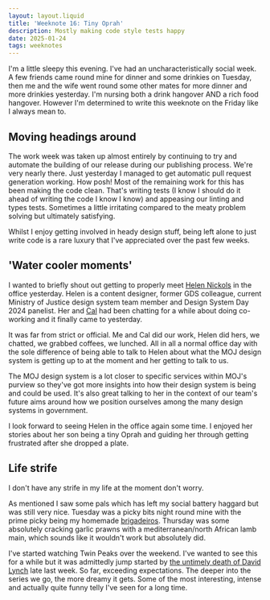 ```yaml
---
layout: layout.liquid
title: 'Weeknote 16: Tiny Oprah'
description: Mostly making code style tests happy
date: 2025-01-24
tags: weeknotes
---
```


I'm a little sleepy this evening. I've had an uncharacteristically social week. A few friends came round mine for dinner and some drinkies on Tuesday, then me and the wife went round some other mates for more dinner and more drinkies yesterday. I'm nursing both a drink hangover AND a rich food hangover. However I'm determined to write this weeknote on the Friday like I always mean to.

## Moving headings around

The work week was taken up almost entirely by continuing to try and automate the building of our release during our publishing process. We're very nearly there. Just yesterday I managed to get automatic pull request generation working. How posh! Most of the remaining work for this has been making the code clean. That's writing tests (I know I should do it ahead of writing the code I know I know) and appeasing our linting and types tests. Sometimes a little irritating compared to the meaty problem solving but ultimately satisfying.

Whilst I enjoy getting involved in heady design stuff, being left alone to just write code is a rare luxury that I've appreciated over the past few weeks.

## 'Water cooler moments'

I wanted to briefly shout out getting to properly meet [Helen Nickols](https://design-system.service.gov.uk/community/design-system-day-2024/speaker-information/#helen-nickols) in the office yesterday. Helen is a content designer, former GDS colleague, current Ministry of Justice design system team member and Design System Day 2024 panelist. Her and [Cal](https://accessibility.blog.gov.uk/author/calvin-lau-content-designer/) had been chatting for a while about doing co-working and it finally came to yesterday.

It was far from strict or official. Me and Cal did our work, Helen did hers, we chatted, we grabbed coffees, we lunched. All in all a normal office day with the sole difference of being able to talk to Helen about what the MOJ design system is getting up to at the moment and her getting to talk to us.

The MOJ design system is a lot closer to specific services within MOJ's purview so they've got more insights into how their design system is being and could be used. It's also great talking to her in the context of our team's future aims around how we position ourselves among the many design systems in government.

I look forward to seeing Helen in the office again some time. I enjoyed her stories about her son being a tiny Oprah and guiding her through getting frustrated after she dropped a plate. 

## Life strife

I don't have any strife in my life at the moment don't worry.

As mentioned I saw some pals which has left my social battery haggard but was still very nice. Tuesday was a picky bits night round mine with the prime picky being my homemade [brigadeiros](https://en.wikipedia.org/wiki/Brigadeiro). Thursday was some absolutely cracking garlic prawns with a mediterranean/north African lamb main, which sounds like it wouldn't work but absolutely did.

I've started watching Twin Peaks over the weekend. I've wanted to see this for a while but it was admittedly jump started by [the untimely death of David Lynch](https://www.bbc.co.uk/news/articles/cly9vymjexvo) late last week. So far, exceeding expectations. The deeper into the series we go, the more dreamy it gets. Some of the most interesting, intense and actually quite funny telly I've seen for a long time.
